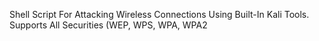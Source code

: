Shell Script For Attacking Wireless Connections Using Built-In Kali Tools. Supports All Securities (WEP, WPS, WPA, WPA2

